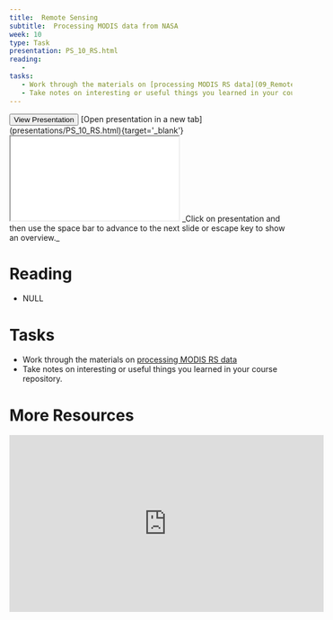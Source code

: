 ```yaml
---
title:  Remote Sensing
subtitle:  Processing MODIS data from NASA
week: 10
type: Task
presentation: PS_10_RS.html
reading: 
   - 
tasks: 
   - Work through the materials on [processing MODIS RS data](09_RemoteSensing_appeears.html)
   - Take notes on interesting or useful things you learned in your course repository.
---
```





<div class='extraswell'>
  <button data-toggle='collapse' class='btn btn-link' data-target='#pres'>View Presentation </button>      [Open presentation in a new tab](presentations/PS_10_RS.html){target='_blank'}
<div id='pres' class='collapse'>
<div class='embed-responsive embed-responsive-16by9'>
  <iframe class='embed-responsive-item' src='presentations/PS_10_RS.html' allowfullscreen></iframe>
  _Click on presentation and then use the space bar to advance to the next slide
   or escape key to show an overview._
</div>
</div>
</div>


# Reading

- NULL

# Tasks

- Work through the materials on [processing MODIS RS data](09_RemoteSensing_appeears.html)
- Take notes on interesting or useful things you learned in your course repository.

# More Resources

<iframe width="560" height="315" src="https://www.youtube.com/embed/8VHzCiupTVo" frameborder="0" allow="autoplay; encrypted-media" allowfullscreen></iframe>

